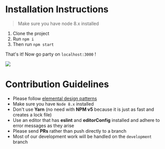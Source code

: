 # Installation Instructions

> Make sure you have node 8.x installed

1. Clone the project
2. Run `npm i`
3. Then run `npm start`

That's it! Now go party on `localhost:3000` !


![](https://media.giphy.com/media/fsULJFFGv8X3G/giphy.gif)

# Contribution Guidelines

* Please follow [elemental design patterns](https://github.com/embark-studio/elemental)
* Make sure you have `Node 8.x` installed
* Don't use **Yarn** (no need with **NPM v5** because it is just as fast and creates a lock file)
* Use an editor that has **eslint** and **editorConfig** installed and adhere to error messages as they arise
* Please send **PRs** rather than push directly to a branch
* Most of our development work will be handled on the `development` branch
